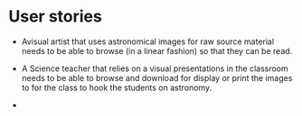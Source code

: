 # User stories

* Avisual artist that uses astronomical images for raw source material needs to be able to browse (in a linear fashion) so that they can be read.

* A Science teacher that relies on a visual presentations in the classroom needs to be able to browse and download for display or print the images to for the class to hook the students on astronomy.

* 